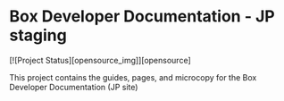 # Box Developer Documentation - JP staging

[![Project Status][opensource_img]][opensource]

This project contains the guides, pages, and microcopy for the Box Developer Documentation (JP site)